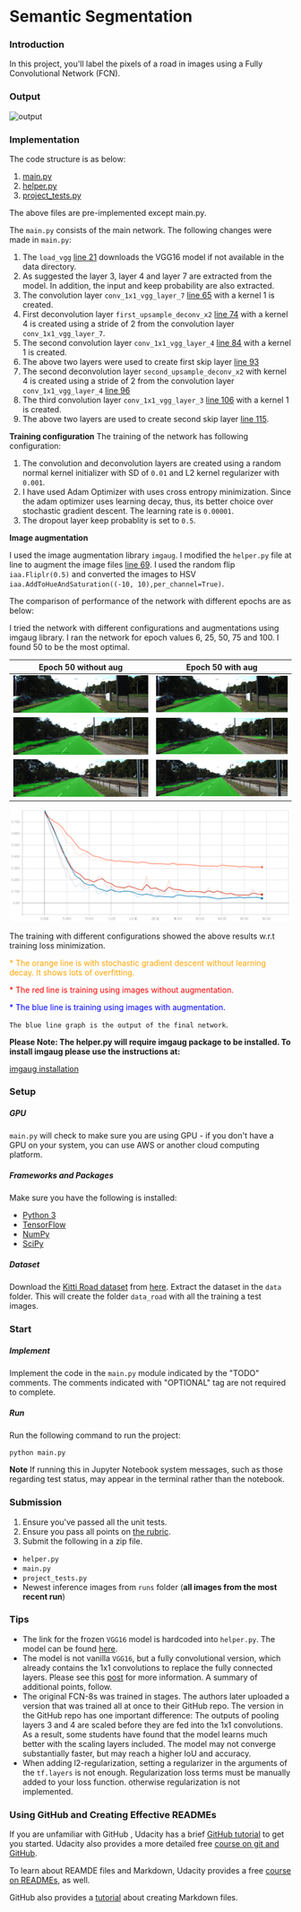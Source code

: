 # Semantic Segmentation
### Introduction
In this project, you'll label the pixels of a road in images using a Fully Convolutional Network (FCN).

### Output

![output](./images/output.gif)

### Implementation

The code structure is as below:

1. [main.py](./main.py)
2. [helper.py](./helper.py)
3. [project_tests.py](./project_tests.py)

The above files are pre-implemented except main.py.

The `main.py` consists of the main network. The following changes were made in `main.py`:

1. The `load_vgg` [line 21](./main.py#L21) downloads the VGG16 model if not available in the data directory.
2. As suggested the layer 3, layer 4 and layer 7 are extracted from the model. In addition, the input and keep probability are also extracted.
3. The convolution layer `conv_1x1_vgg_layer_7` [line 65](./main.py#L65) with a kernel 1 is created.
4. First deconvolution layer `first_upsample_deconv_x2` [line 74](./main.py#L74) with a kernel 4 is created using a stride of 2 from the convolution layer `conv_1x1_vgg_layer_7`.
5. The second convolution layer `conv_1x1_vgg_layer_4` [line 84](./main.py#L84) with a kernel 1 is created.
6. The above two layers were used to create first skip layer [line 93](./main.py#L93)
7. The second deconvolution layer `second_upsample_deconv_x2` with kernel 4 is created using a stride of 2 from the convolution layer `conv_1x1_vgg_layer_4` [line 96](./main.py#L96)
8. The third convolution layer `conv_1x1_vgg_layer_3` [line 106](./main.py#L106) with a kernel 1 is created.
9. The above two layers are used to create second skip layer [line 115](./main.py#L115).


**Training configuration**
The training of the network has following configuration:

1. The convolution and deconvolution layers are created using a random normal kernel initializer with SD of `0.01` and L2 kernel regularizer with `0.001`.
2. I have used Adam Optimizer with uses cross entropy minimization. Since the adam optimizer uses learning decay, thus, its better choice over stochastic gradient descent. The learning rate is `0.00001`.
3. The dropout layer keep probablity is set to `0.5`.


**Image augmentation**

I used the image augmentation library `imgaug`. I modified the `helper.py` file at line to augment the image files [line 69](./helper.py#L69). I used the random flip `iaa.Fliplr(0.5)` and converted the images to HSV `iaa.AddToHueAndSaturation((-10, 10),per_channel=True)`.

The comparison of performance of the network with different epochs are as below:

I tried the network with different configurations and augmentations using imgaug library. I ran the network for epoch values 6, 25, 50, 75 and 100. I found 50 to be the most optimal.

| Epoch 50 without aug | Epoch 50 with aug |
| ------------- |:-------------:|
| ![without aug](./images/00_without_aug.png)|![with aug](./images/00_with_aug.png) |
| ![without aug](./images/01_without_aug.png)|![with aug](./images/01_with_aug.png) |
| ![without aug](./images/02_without_aug.png)|![with aug](./images/02_with_aug.png) |

![training](./images/training.png)

The training with different configurations showed the above results w.r.t training loss minimization.

<p>
<span style="color:orange">
* The orange line is with stochastic gradient descent without learning decay. It shows lots of overfitting.
</span></p>

<p>
<span style="color:red">
* The red line is training using images without augmentation.</span></p>

<p>
<span style="color:blue">
* The blue line is training using images with augmentation.</span></p>

`The blue line graph is the output of the final network`.

**Please Note: The helper.py will require imgaug package to be installed.
To install imgaug please use the instructions at:**

[imgaug installation](https://imgaug.readthedocs.io/en/latest/source/installation.html#install-requirements)


### Setup
##### GPU
`main.py` will check to make sure you are using GPU - if you don't have a GPU on your system, you can use AWS or another cloud computing platform.
##### Frameworks and Packages
Make sure you have the following is installed:
 - [Python 3](https://www.python.org/)
 - [TensorFlow](https://www.tensorflow.org/)
 - [NumPy](http://www.numpy.org/)
 - [SciPy](https://www.scipy.org/)
##### Dataset
Download the [Kitti Road dataset](http://www.cvlibs.net/datasets/kitti/eval_road.php) from [here](http://www.cvlibs.net/download.php?file=data_road.zip).  Extract the dataset in the `data` folder.  This will create the folder `data_road` with all the training a test images.

### Start
##### Implement
Implement the code in the `main.py` module indicated by the "TODO" comments.
The comments indicated with "OPTIONAL" tag are not required to complete.
##### Run
Run the following command to run the project:
```
python main.py
```
**Note** If running this in Jupyter Notebook system messages, such as those regarding test status, may appear in the terminal rather than the notebook.

### Submission
1. Ensure you've passed all the unit tests.
2. Ensure you pass all points on [the rubric](https://review.udacity.com/#!/rubrics/989/view).
3. Submit the following in a zip file.
 - `helper.py`
 - `main.py`
 - `project_tests.py`
 - Newest inference images from `runs` folder  (**all images from the most recent run**)
 
 ### Tips
- The link for the frozen `VGG16` model is hardcoded into `helper.py`.  The model can be found [here](https://s3-us-west-1.amazonaws.com/udacity-selfdrivingcar/vgg.zip).
- The model is not vanilla `VGG16`, but a fully convolutional version, which already contains the 1x1 convolutions to replace the fully connected layers. Please see this [post](https://s3-us-west-1.amazonaws.com/udacity-selfdrivingcar/forum_archive/Semantic_Segmentation_advice.pdf) for more information.  A summary of additional points, follow. 
- The original FCN-8s was trained in stages. The authors later uploaded a version that was trained all at once to their GitHub repo.  The version in the GitHub repo has one important difference: The outputs of pooling layers 3 and 4 are scaled before they are fed into the 1x1 convolutions.  As a result, some students have found that the model learns much better with the scaling layers included. The model may not converge substantially faster, but may reach a higher IoU and accuracy. 
- When adding l2-regularization, setting a regularizer in the arguments of the `tf.layers` is not enough. Regularization loss terms must be manually added to your loss function. otherwise regularization is not implemented.
 
### Using GitHub and Creating Effective READMEs
If you are unfamiliar with GitHub , Udacity has a brief [GitHub tutorial](http://blog.udacity.com/2015/06/a-beginners-git-github-tutorial.html) to get you started. Udacity also provides a more detailed free [course on git and GitHub](https://www.udacity.com/course/how-to-use-git-and-github--ud775).

To learn about REAMDE files and Markdown, Udacity provides a free [course on READMEs](https://www.udacity.com/courses/ud777), as well. 

GitHub also provides a [tutorial](https://guides.github.com/features/mastering-markdown/) about creating Markdown files.
